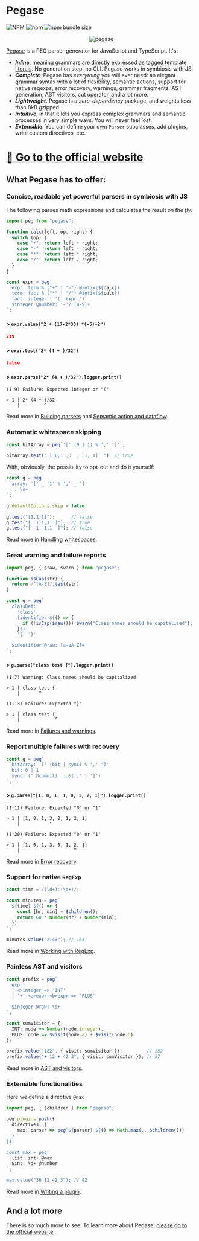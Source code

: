 # Pegase

![NPM](https://img.shields.io/npm/l/pegase) ![npm](https://img.shields.io/npm/v/pegase) ![npm bundle size](https://img.shields.io/bundlephobia/minzip/pegase?label=gzip)

<p align="center">  
  <img alt="pegase" src="https://ostrebler.github.io/pegase/assets/images/pegase.png">  
</p>

[Pegase](https://ostrebler.github.io/pegase/) is a PEG parser generator for JavaScript and TypeScript. It's:

- **_Inline_**, meaning grammars are directly expressed as [tagged template literals](https://developer.mozilla.org/en-US/docs/Web/JavaScript/Reference/Template_literals#tagged_templates). No generation step, no CLI. Pegase works in symbiosis with JS.
- ***Complete***. Pegase has *everything* you will ever need: an elegant grammar syntax with a lot of flexibility, semantic actions, support for native regexps, error recovery, warnings, grammar fragments, AST generation, AST visitors, cut operator, and a lot more.
- **_Lightweight_**. Pegase is a _zero-dependency_ package, and weights less than 8kB gzipped.
- **_Intuitive_**, in that it lets you express complex grammars and semantic processes in very simple ways. You will never feel lost.
- **_Extensible_**: You can define your own `Parser` subclasses, add plugins, write custom directives, etc.

# [🔗 Go to the official website](https://ostrebler.github.io/pegase/)



## What Pegase has to offer:

### Concise, readable yet powerful parsers in symbiosis with JS

The following parses math expressions and calculates the result *on the fly*:

```js
import peg from "pegase";

function calc(left, op, right) {
  switch (op) {
    case "+": return left + right;
    case "-": return left - right;
    case "*": return left * right;
    case "/": return left / right;
  }
}

const expr = peg`  
  expr: term % ("+" | "-") @infix(${calc})  
  term: fact % ("*" | "/") @infix(${calc})  
  fact: integer | '(' expr ')'
  $integer @number: '-'? [0-9]+
`;
```

#### > `expr.value("2 + (17-2*30) *(-5)+2")`

```json
219
```

#### > `expr.test("2* (4 + )/32")`

```json
false
```

#### > `expr.parse("2* (4 + )/32").logger.print()`

```
(1:9) Failure: Expected integer or "("

> 1 | 2* (4 + )/32
    |         ^
```

Read more in [Building parsers](https://ostrebler.github.io/pegase/basic-concepts/Building-parsers/) and [Semantic action and dataflow](https://ostrebler.github.io/pegase/basic-concepts/Semantic-action-and-dataflow/).

### Automatic whitespace skipping

```ts
const bitArray = peg`'[' (0 | 1) % ',' ']'`;

bitArray.test(" [ 0,1 ,0  ,  1, 1]  "); // true
```

With, obviously, the possibility to opt-out and do it yourself:

```ts
const g = peg`
  array: '[' _ '1' % ',' _ ']'
  _: \s+
`;

g.defaultOptions.skip = false;

g.test("[1,1,1]");      // false
g.test("[  1,1,1  ]");  // true
g.test("[  1, 1,1  ]"); // false
```

Read more in [Handling whitespaces](https://ostrebler.github.io/pegase/basic-concepts/Handling-whitespaces/).

### Great warning and failure reports

```ts
import peg, { $raw, $warn } from "pegase";

function isCap(str) {
  return /^[A-Z]/.test(str)
}

const g = peg`
  classDef:
    'class'
    (identifier ${() => {
      if (!isCap($raw())) $warn("Class names should be capitalized");
    }})
    '{' '}'

  $identifier @raw: [a-zA-Z]+
`;
```

#### > `g.parse("class test {").logger.print()`

```
(1:7) Warning: Class names should be capitalized

> 1 | class test {
    |       ^

(1:13) Failure: Expected "}"

> 1 | class test {
    |             ^
```

Read more in [Failures and warnings](https://ostrebler.github.io/pegase/basic-concepts/Failures-and-warnings/).

### Report multiple failures with recovery

```ts
const g = peg`
  bitArray: '[' (bit | sync) % ',' ']'
  bit: 0 | 1
  sync: (^ @commit) ...&(',' | ']')
`;
```

#### > `g.parse("[1, 0, 1, 3, 0, 1, 2, 1]").logger.print()`

```
(1:11) Failure: Expected "0" or "1"

> 1 | [1, 0, 1, 3, 0, 1, 2, 1]
    |           ^

(1:20) Failure: Expected "0" or "1"

> 1 | [1, 0, 1, 3, 0, 1, 2, 1]
    |                    ^
```

Read more in [Error recovery](https://ostrebler.github.io/pegase/advanced-concepts/Error-recovery/).

### Support for native `RegExp`

```ts
const time = /(\d+):(\d+)/;

const minutes = peg`
  ${time} ${() => {
    const [hr, min] = $children();
    return 60 * Number(hr) + Number(min);
  }}
`;

minutes.value("2:43"); // 163
```

Read more in [Working with RegExp](https://ostrebler.github.io/pegase/advanced-concepts/Working-with-RegExp/).

### Painless AST and visitors

```ts
const prefix = peg`
  expr:
  | <>integer => 'INT'
  | '+' <a>expr <b>expr => 'PLUS'

  $integer @raw: \d+
`;

const sumVisitor = {
  INT: node => Number(node.integer),
  PLUS: node => $visit(node.a) + $visit(node.b)
};

prefix.value("182", { visit: sumVisitor });         // 182
prefix.value("+ 12 + 42 3", { visit: sumVisitor }); // 57
```

Read more in [AST and visitors](https://ostrebler.github.io/pegase/advanced-concepts/AST-and-visitors/).

### Extensible functionalities

Here we define a directive `@max`

```ts
import peg, { $children } from "pegase";

peg.plugins.push({
  directives: {
    max: parser => peg`${parser} ${() => Math.max(...$children())}
  }
});

const max = peg`
  list: int+ @max
  $int: \d+ @number
`;

max.value("36 12 42 3"); // 42
```

Read more in [Writing a plugin](https://ostrebler.github.io/pegase/advanced-concepts/Writing-a-plugin/).

## And a lot more

There is so much more to see. To learn more about Pegase, [please go to the official website](https://ostrebler.github.io/pegase/).

